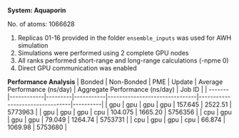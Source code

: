 **System: Aquaporin**

No. of atoms: 1066628

1. Replicas 01-16 provided in the folder `ensemble_inputs` was used for AWH simulation
2. Simulations were performed using 2 complete GPU nodes
3. All ranks performed short-range and long-range calculations (-npme 0)
4. Direct GPU communication was enabled

**Performance Analysis**
| Bonded | Non-Bonded |   PME   |   Update  |  Average Performance (ns/day) | Aggregate Performance (ns/day)  |   Job ID |
| -------|------------|---------|-----------|-------------------------------|---------------------------------|----------|
|  gpu   |    gpu     |   gpu   |    gpu    |           157.645             |        2522.51                  |  5773963 |
|  gpu   |    gpu     |   gpu   |    cpu    |           104.075             |        1665.20                  |  5756356 |
|  cpu   |    gpu     |   gpu   |    gpu    |            79.049             |        1264.74                  |  5753731 |
|  cpu   |    gpu     |   gpu   |    cpu    |            66.874             |        1069.98                  |  5753680 |
